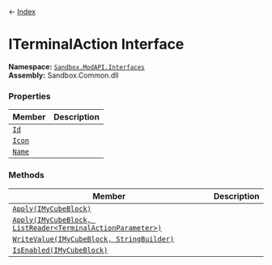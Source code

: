 ← [Index](index)
# ITerminalAction Interface
**Namespace:** [`Sandbox.ModAPI.Interfaces`](Sandbox.ModAPI.Interfaces)  
**Assembly:** Sandbox.Common.dll  
### Properties
|Member|Description|
|---|---|
|[`Id`](Sandbox.ModAPI.Interfaces.Id)||
|[`Icon`](Sandbox.ModAPI.Interfaces.Icon)||
|[`Name`](Sandbox.ModAPI.Interfaces.Name)||
### Methods
|Member|Description|
|---|---|
|[`Apply(IMyCubeBlock)`](Sandbox.ModAPI.Interfaces.Apply)||
|[`Apply(IMyCubeBlock, ListReader<TerminalActionParameter>)`](Sandbox.ModAPI.Interfaces.Apply)||
|[`WriteValue(IMyCubeBlock, StringBuilder)`](Sandbox.ModAPI.Interfaces.WriteValue)||
|[`IsEnabled(IMyCubeBlock)`](Sandbox.ModAPI.Interfaces.IsEnabled)||
